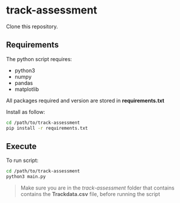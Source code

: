 # track-assessment

Clone this repository.

## Requirements

The python script requires:

- python3
- numpy
- pandas
- matplotlib

All packages required and version are stored in **requirements.txt**

Install as follow:

```sh
cd /path/to/track-assessment
pip install -r requirements.txt
```

## Execute

To run script:

```sh
cd /path/to/track-assessment
python3 main.py
```
> Make sure you are in the *track-assessment* folder that contains contains the **Trackdata.csv** file, before running the script

